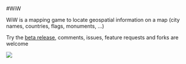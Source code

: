 #WiW

WiW is a mapping game to locate geospatial information on a map (city names, countries, flags, monuments, ...)

Try the <a href="http://alrocar.github.io/wiw">beta release</a>, comments, issues, feature requests and forks are welcome

[![](https://raw.github.com/alrocar/wiw/master/wiw_web.png)](http://github.com/alrocar/wiw)
